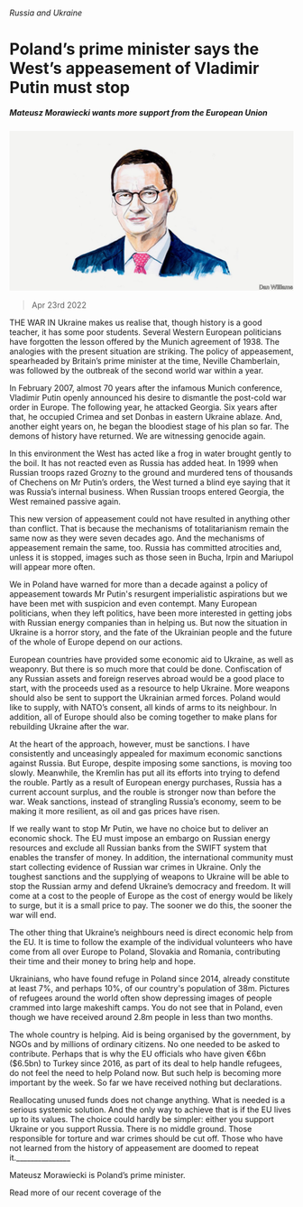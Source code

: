 ###### Russia and Ukraine

# Poland’s prime minister says the West’s appeasement of Vladimir Putin must stop 

##### Mateusz Morawiecki wants more support from the European Union 

![image](images/20220416_bid004.jpg) 

> Apr 23rd 2022 

THE WAR IN Ukraine makes us realise that, though history is a good teacher, it has some poor students. Several Western European politicians have forgotten the lesson offered by the Munich agreement of 1938. The analogies with the present situation are striking. The policy of appeasement, spearheaded by Britain’s prime minister at the time, Neville Chamberlain, was followed by the outbreak of the second world war within a year.

In February 2007, almost 70 years after the infamous Munich conference, Vladimir Putin openly announced his desire to dismantle the post-cold war order in Europe. The following year, he attacked Georgia. Six years after that, he occupied Crimea and set Donbas in eastern Ukraine ablaze. And, another eight years on, he began the bloodiest stage of his plan so far. The demons of history have returned. We are witnessing genocide again.


In this environment the West has acted like a frog in water brought gently to the boil. It has not reacted even as Russia has added heat. In 1999 when Russian troops razed Grozny to the ground and murdered tens of thousands of Chechens on Mr Putin’s orders, the West turned a blind eye saying that it was Russia’s internal business. When Russian troops entered Georgia, the West remained passive again. 

This new version of appeasement could not have resulted in anything other than conflict. That is because the mechanisms of totalitarianism remain the same now as they were seven decades ago. And the mechanisms of appeasement remain the same, too. Russia has committed atrocities and, unless it is stopped, images such as those seen in Bucha, Irpin and Mariupol will appear more often.

We in Poland have warned for more than a decade against a policy of appeasement towards Mr Putin's resurgent imperialistic aspirations but we have been met with suspicion and even contempt. Many European politicians, when they left politics, have been more interested in getting jobs with Russian energy companies than in helping us. But now the situation in Ukraine is a horror story, and the fate of the Ukrainian people and the future of the whole of Europe depend on our actions.

European countries have provided some economic aid to Ukraine, as well as weaponry. But there is so much more that could be done. Confiscation of any Russian assets and foreign reserves abroad would be a good place to start, with the proceeds used as a resource to help Ukraine. More weapons should also be sent to support the Ukrainian armed forces. Poland would like to supply, with NATO’s consent, all kinds of arms to its neighbour. In addition, all of Europe should also be coming together to make plans for rebuilding Ukraine after the war. 

At the heart of the approach, however, must be sanctions. I have consistently and unceasingly appealed for maximum economic sanctions against Russia. But Europe, despite imposing some sanctions, is moving too slowly. Meanwhile, the Kremlin has put all its efforts into trying to defend the rouble. Partly as a result of European energy purchases, Russia has a current account surplus, and the rouble is stronger now than before the war. Weak sanctions, instead of strangling Russia’s economy, seem to be making it more resilient, as oil and gas prices have risen. 

If we really want to stop Mr Putin, we have no choice but to deliver an economic shock. The EU must impose an embargo on Russian energy resources and exclude all Russian banks from the SWIFT system that enables the transfer of money. In addition, the international community must start collecting evidence of Russian war crimes in Ukraine. Only the toughest sanctions and the supplying of weapons to Ukraine will be able to stop the Russian army and defend Ukraine’s democracy and freedom. It will come at a cost to the people of Europe as the cost of energy would be likely to surge, but it is a small price to pay. The sooner we do this, the sooner the war will end. 

The other thing that Ukraine’s neighbours need is direct economic help from the EU. It is time to follow the example of the individual volunteers who have come from all over Europe to Poland, Slovakia and Romania, contributing their time and their money to bring help and hope. 

Ukrainians, who have found refuge in Poland since 2014, already constitute at least 7%, and perhaps 10%, of our country's population of 38m. Pictures of refugees around the world often show depressing images of people crammed into large makeshift camps. You do not see that in Poland, even though we have received around 2.8m people in less than two months. 

The whole country is helping. Aid is being organised by the government, by NGOs and by millions of ordinary citizens. No one needed to be asked to contribute. Perhaps that is why the EU officials who have given €6bn ($6.5bn) to Turkey since 2016, as part of its deal to help handle refugees, do not feel the need to help Poland now. But such help is becoming more important by the week. So far we have received nothing but declarations. 

Reallocating unused funds does not change anything. What is needed is a serious systemic solution. And the only way to achieve that is if the EU lives up to its values. The choice could hardly be simpler: either you support Ukraine or you support Russia. There is no middle ground. Those responsible for torture and war crimes should be cut off. Those who have not learned from the history of appeasement are doomed to repeat it._______________

Mateusz Morawiecki is Poland’s prime minister.

Read more of our recent coverage of the 

